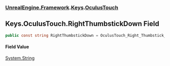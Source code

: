 ### [UnrealEngine.Framework](UnrealEngine_Framework.md 'UnrealEngine.Framework').[Keys](Keys.md 'UnrealEngine.Framework.Keys').[OculusTouch](Keys_OculusTouch.md 'UnrealEngine.Framework.Keys.OculusTouch')
## Keys.OculusTouch.RightThumbstickDown Field
```csharp
public const string RightThumbstickDown = OculusTouch_Right_Thumbstick_Down;
```
#### Field Value
[System.String](https://docs.microsoft.com/en-us/dotnet/api/System.String 'System.String')
